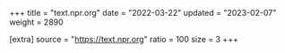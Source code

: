 +++
title = "text.npr.org"
date = "2022-03-22"
updated = "2023-02-07"
weight = 2890

[extra]
source = "https://text.npr.org"
ratio = 100
size = 3
+++
